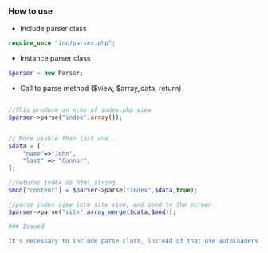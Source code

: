 ### How to use

* Include parser class
```php
require_once "inc/parser.php";
```

* Instance parser class
```php
$parser = new Parser;
```

* Call to parse method ($view, $array_data, return)
```php

//This produce an echo of index.php view
$parser->parse("index",array());


// More usable than last one...
$data = [
	"name"=>"John",
	"last" => "Connor",
];

//returns index as html string.
$mod["content"] = $parser->parse("index",$data,true);

//parse index view into site view, and send to the screen
$parser->parse("site",array_merge($data,$mod));

### Issued

It's necessary to include parse class, instead of that use autoloaders.